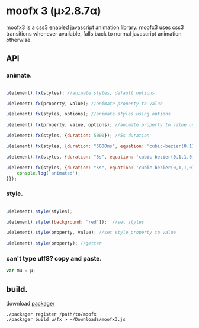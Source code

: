 # moofx 3 (µ›2.8.7α)

moofx3 is a css3 enabled javascript animation library.
moofx3 uses css3 transitions whenever available, falls back to normal javascript animation otherwise.

## API

### animate.

```javascript

µ(element).fx(styles); //animate styles, default options

µ(element).fx(property, value); //animate property to value

µ(element).fx(styles, options); //animate styles using options

µ(element).fx(property, value, options); //animate property to value using options

µ(element).fx(styles, {duration: 5000}); //5s duration

µ(element).fx(styles, {duration: "5000ms", equation: 'cubic-bezier(0.17,0.67,0.83,0.67)'}); //5s duration, cubic-bezier easing function

µ(element).fx(styles, {duration: "5s", equation: 'cubic-bezier(0,1,1,0)'}); //5s duration, cubic-bezier easing function

µ(element).fx(styles, {duration: "5s", equation: 'cubic-bezier(0,1,1,0)', callback: function(){ //5s duration, cubic-bezier easing function, completion callback
	console.log('animated');
}});
```
	
### style.

```javascript

µ(element).style(styles);

µ(element).style({background: 'red'});  //set styles

µ(element).style(property, value); //set style property to value

µ(element).style(property); //getter
```

### can't type utf8? copy and paste.

```javascript
var mu = µ;
```

## build.

download [packager](https://github.com/kamicane/packager)

```
./packager register /path/to/moofx
./packager build µ/fx > ~/Downloads/moofx3.js
```
